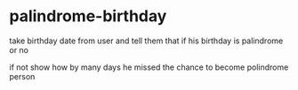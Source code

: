 # palindrome-birthday
 
take birthday date from user and tell them that if his birthday is palindrome or no 

if not show how by many days he missed the chance to become polindrome person 